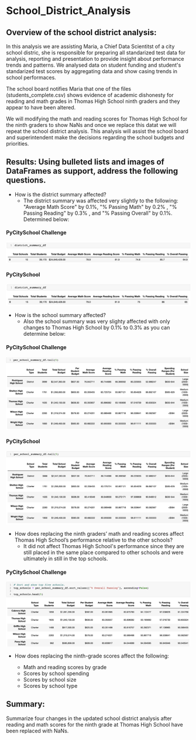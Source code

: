 # School_District_Analysis

## Overview of the school district analysis:
In this analysis we are assisting Maria, a Chief Data Scientitst of a city school distric, she is responsible for preparing all standarized test data for analysis, reporting and presentation to provide insight about performance trends and patterns. We analysed data on student funding and student's standarized test scores by aggregating data and show casing trends in school performaces. 

The school board notifies Maria that one of the files (students_complete.csv) shows evidence of academic dishonesty for reading and math grades in Thomas High School ninth graders and they appear to have been altered. 

We will modifying the math and reading scores for Thomas High School for the ninth graders to show NaNs and once we replace this datat we will repeat the school district analysis. This analysis will assist the school board and superintendent make the decisions regarding the school budgets and priorities.

## Results: Using bulleted lists and images of DataFrames as support, address the following questions.

- How is the district summary affected?
  - The district summary was affected very slightly to the following: "Average Math Score" by 0.1%, "% Passing Math" by 0.2% , "% Passing Reading" by 0.3% , and "% Passing Overall" by 0.1%. Determined below: 
  
#### PyCitySchool Challenge
![Distric Summary After](https://github.com/Lesliec87/School_District_Analysis/blob/main/Resources/PycitySchool%20Challenge.png)

#### PyCitySchool
![Distric Summary Before](https://github.com/Lesliec87/School_District_Analysis/blob/main/Resources/PycitySchool.png)

- How is the school summary affected?
  - Also the school summary was very slighty affected with only changes to Thomas High School by 0.1% to 0.3% as you can determine below: 
 
 #### PyCitySchool Challenge
 ![School Summary After](https://github.com/Lesliec87/School_District_Analysis/blob/main/Resources/PycitySchool%20challenge%20per%20school.png)
 
 #### PyCitySchool
 ![School Summary After](https://github.com/Lesliec87/School_District_Analysis/blob/main/Resources/PycitySchool%20per%20school.png)
 
- How does replacing the ninth graders’ math and reading scores affect Thomas High School’s performance relative to the other schools?
  - It did not affect Thomas High School's performance since they are still placed in the same place compared to other schools and were ultimately in still in the top schools. 

#### PyCitySchool Challenge
![School Summary After](https://github.com/Lesliec87/School_District_Analysis/blob/main/Resources/Top%20Schools%20PycitySchool%20Challenge.png)

- How does replacing the ninth-grade scores affect the following:

  - Math and reading scores by grade
  - Scores by school spending
  - Scores by school size
  - Scores by school type


## Summary: 

Summarize four changes in the updated school district analysis after reading and math scores for the ninth grade at Thomas High School have been replaced with NaNs.
